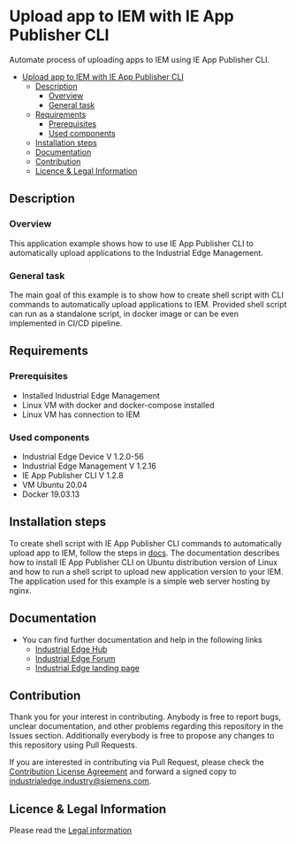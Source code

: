 # Upload app to IEM with IE App Publisher CLI

Automate process of uploading apps to IEM using IE App Publisher CLI.
- [Upload app to IEM with IE App Publisher CLI](#upload-app-to-iem-with-ie-app-publisher-cli)
  - [Description](#description)
    - [Overview](#overview)
    - [General task](#general-task)
  - [Requirements](#requirements)
    - [Prerequisites](#prerequisites)
    - [Used components](#used-components)
  - [Installation steps](#installation-steps)
  - [Documentation](#documentation)
  - [Contribution](#contribution)
  - [Licence & Legal Information](#licence--legal-information)

## Description

### Overview

This application example shows how to use IE App Publisher CLI to automatically upload applications to the Industrial Edge Management.

### General task

The main goal of this example is to show how to create shell script  with CLI commands to automatically upload applications to IEM. Provided shell script can run as a standalone script, in docker image or can be even implemented in CI/CD pipeline.

## Requirements

### Prerequisites

- Installed Industrial Edge Management
- Linux VM with docker and docker-compose installed
- Linux VM has connection to IEM

### Used components

- Industrial Edge Device V 1.2.0-56
- Industrial Edge Management V 1.2.16
- IE App Publisher CLI V 1.2.8
- VM Ubuntu 20.04
- Docker 19.03.13

## Installation steps

To create shell script with IE App Publisher CLI commands to automatically upload app to IEM, follow the steps in [docs](./docs/installation.md). The documentation describes how to install IE App Publisher CLI on Ubuntu distribution version of Linux and how to run a shell script to upload new application version to your IEM. The application used for this example is a simple web server hosting by nginx.

## Documentation

- You can find further documentation and help in the following links
  - [Industrial Edge Hub](https://iehub.eu1.edge.siemens.cloud/#/documentation)
  - [Industrial Edge Forum](https://www.siemens.com/industrial-edge-forum)
  - [Industrial Edge landing page](https://new.siemens.com/global/en/products/automation/topic-areas/industrial-edge/simatic-edge.html)
  
## Contribution

Thank you for your interest in contributing. Anybody is free to report bugs, unclear documentation, and other problems regarding this repository in the Issues section.
Additionally everybody is free to propose any changes to this repository using Pull Requests.

If you are interested in contributing via Pull Request, please check the [Contribution License Agreement](Siemens_CLA_1.1.pdf) and forward a signed copy to [industrialedge.industry@siemens.com](mailto:industrialedge.industry@siemens.com?subject=CLA%20Agreement%20Industrial-Edge).

## Licence & Legal Information

Please read the [Legal information](LICENSE.md)
